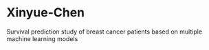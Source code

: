 # Xinyue-Chen
Survival prediction study of breast cancer patients based on multiple machine learning models
